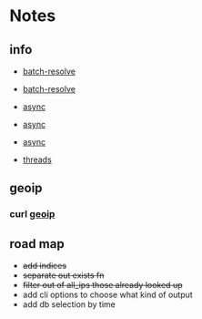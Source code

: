# Notes

## info

- [batch-resolve](https:-github.com/mersinvald/batch_resolve)
- [batch-resolve](https:-www.reddit.com/r/rust/comments/6a9i9a/batch_resolve_fast_asynchronous_dns_resolver/)

- [async](https:-bryangilbert.com/post/code/rust/adventures-futures-tokio-rust/)
- [async](https:-tech.marksblogg.com/rdns-domain-name-tld-extract-rust.html)
- [async](https:-askubuntu.com/questions/813275/how-to-check-a-bulk-of-ip-for-reverse-dns)

- [threads](https:-users.rust-lang.org/t/please-recommend-a-queue-with-backpressure-for-simple-threads-no-async-yet/68654/3)

## geoip

### curl [geoip](https://api.ipgeolocation.io/ipgeo?apiKey=API_KEY&ip=8.8.8.8)

## road map

- ~~add indices~~
- ~~separate out exists fn~~
- ~~filter out of all_ips those already looked up~~
- add cli options to choose what kind of output
- add db selection by time
